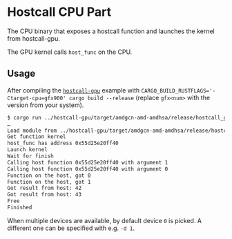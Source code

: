 # Hostcall CPU Part

The CPU binary that exposes a hostcall function and launches the kernel from hostcall-gpu.

The GPU kernel calls `host_func` on the CPU.

## Usage

After compiling the [`hostcall-gpu`](../hostcall-gpu) example with `CARGO_BUILD_RUSTFLAGS='-Ctarget-cpu=gfx900' cargo build --release` (replace `gfx<num>` with the version from your system).
```bash
$ cargo run ../hostcall-gpu/target/amdgcn-amd-amdhsa/release/hostcall_gpu.elf
…
Load module from ../hostcall-gpu/target/amdgcn-amd-amdhsa/release/hostcall_gpu.elf
Get function kernel
host_func has address 0x55d25e20ff40
Launch kernel
Wait for finish
Calling host function 0x55d25e20ff40 with argument 1
Calling host function 0x55d25e20ff40 with argument 0
Function on the host, got 0
Function on the host, got 1
Got result from host: 42
Got result from host: 43
Free
Finished
```

When multiple devices are available, by default device `0` is picked.
A different one can be specified with e.g. `-d 1`.
